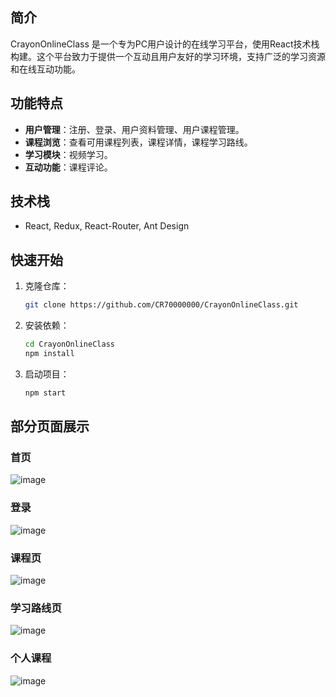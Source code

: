 ## 简介
CrayonOnlineClass 是一个专为PC用户设计的在线学习平台，使用React技术栈构建。这个平台致力于提供一个互动且用户友好的学习环境，支持广泛的学习资源和在线互动功能。

## 功能特点
- **用户管理**：注册、登录、用户资料管理、用户课程管理。
- **课程浏览**：查看可用课程列表，课程详情，课程学习路线。
- **学习模块**：视频学习。
- **互动功能**：课程评论。

## 技术栈
- React, Redux, React-Router, Ant Design

## 快速开始
1. 克隆仓库：
   ```bash
   git clone https://github.com/CR70000000/CrayonOnlineClass.git
   ```
2. 安装依赖：
   ```bash
   cd CrayonOnlineClass
   npm install
   ```
3. 启动项目：
   ```bash
   npm start
   ```
## 部分页面展示

### 首页
![image](https://github.com/CR70000000/CrayonOnlineClass/assets/94945752/25aeca46-9f8c-4976-a407-d6b0f8546029)

### 登录
![image](https://github.com/CR70000000/CrayonOnlineClass/assets/94945752/72e25cd6-7d91-498b-9da7-2cc9c0def5ca)

### 课程页
![image](https://github.com/CR70000000/CrayonOnlineClass/assets/94945752/692f425a-5b0d-4967-ac19-87d68c6d2781)

### 学习路线页
![image](https://github.com/CR70000000/CrayonOnlineClass/assets/94945752/15646e34-b455-405a-864a-f366a78e6b0a)

### 个人课程
![image](https://github.com/CR70000000/CrayonOnlineClass/assets/94945752/9c0022fa-9dee-4c4d-a022-76c174c00d64)

